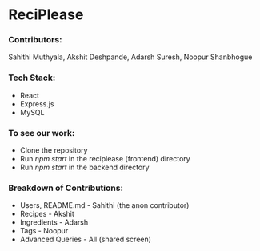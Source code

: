 # ReciPlease

### Contributors:
Sahithi Muthyala, Akshit Deshpande, Adarsh Suresh, Noopur Shanbhogue

### Tech Stack:
- React
- Express.js
- MySQL

### To see our work:
- Clone the repository
- Run *npm start* in the reciplease (frontend) directory
- Run *npm start* in the backend directory

### Breakdown of Contributions:
- Users, README.md - Sahithi (the anon contributor)
- Recipes - Akshit
- Ingredients - Adarsh
- Tags - Noopur
- Advanced Queries - All (shared screen)
